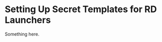 [title]: # (Setting Up Secret Templates for RD Launchers)
[tags]: # (XXX)
[priority]: # (4389)
# Setting Up Secret Templates for RD Launchers
Something here.
